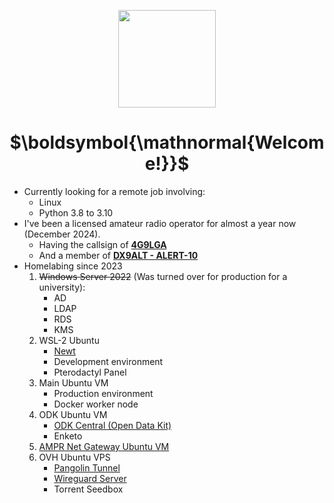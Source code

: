 <p align="center"><img align="center" style="padding:0px" height="156px" src="https://i.imgur.com/OvCXqPL.png" /></p>


<h1 align="center">$\boldsymbol{\mathnormal{Welcome!}}$</h1>

- Currently looking for a remote job involving:
    - Linux
    - Python 3.8 to 3.10
- I've been a licensed amateur radio operator for almost a year now (December 2024).
  - Having the callsign of [**4G9LGA**](https://radioid.net/database/view?callsign=4G9LGA)
  - And a member of [**DX9ALT - ALERT-10**](https://www.facebook.com/alert10inc.official.ph)
- Homelabing since 2023
    1. ~~Windows Server 2022~~ (Was turned over for production for a university):
        - AD
        - LDAP
        - RDS
        - KMS
    2. WSL-2 Ubuntu
        - [Newt](https://github.com/fosrl/newt)
        - Development environment
        - Pterodactyl Panel
    3. Main Ubuntu VM
        - Production environment
        - Docker worker node
    4. ODK Ubuntu VM
        - [ODK Central (Open Data Kit)](https://github.com/getodk/central)
        - Enketo
    5. [AMPR Net Gateway Ubuntu VM](https://www.qsl.net/aa3eu/AMPRnet.htm)
    6. OVH Ubuntu VPS
        - [Pangolin Tunnel](https://github.com/fosrl/pangolin)
        - [Wireguard Server](https://github.com/WireGuard)
        - Torrent Seedbox
